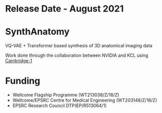 # Release Date - August 2021

# SynthAnatomy
VQ-VAE + Transformer based synthesis of 3D anatomical imaging data 

Work done through the collaboration between NVIDIA and KCL using [Cambridge-1](https://www.nvidia.com/en-us/industries/healthcare-life-sciences/cambridge-1/)

# Funding
- Wellcome Flagship Programme (WT213038/Z/18/Z)
- Wellcome/EPSRC Centre for Medical Engineering (WT203148/Z/16/Z)
- EPSRC Research Council DTP(EP/R513064/1)
